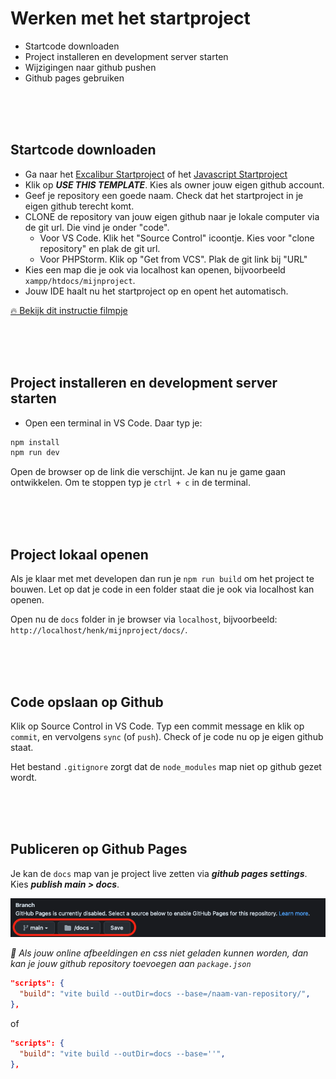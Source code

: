 # Werken met het startproject

- Startcode downloaden
- Project installeren en development server starten
- Wijzigingen naar github pushen
- Github pages gebruiken

<br>
<br>
<br>

## Startcode downloaden

- Ga naar het [Excalibur Startproject](https://github.com/HR-CMGT/prg4-startproject-2023) of het [Javascript Startproject](https://github.com/HR-CMGT/prg4-javascript-2023)
- Klik op ***USE THIS TEMPLATE***. Kies als owner jouw eigen github account. 
- Geef je repository een goede naam. Check dat het startproject in je eigen github terecht komt.
- CLONE de repository van jouw eigen github naar je lokale computer via de git url. Die vind je onder "code".
  - Voor VS Code. Klik het "Source Control" icoontje. Kies voor "clone repository" en plak de git url.
  - Voor PHPStorm. Klik op "Get from VCS". Plak de git link bij "URL"
- Kies een map die je ook via localhost kan openen, bijvoorbeeld `xampp/htdocs/mijnproject`.
- Jouw IDE haalt nu het startproject op en opent het automatisch.

[🔥 Bekijk dit instructie filmpje](https://youtu.be/UIVpe4L5_P4)

<br>
<br>
<br>

## Project installeren en development server starten

- Open een terminal in VS Code. Daar typ je:

```bash
npm install
npm run dev
```

Open de browser op de link die verschijnt. Je kan nu je game gaan ontwikkelen. Om te stoppen typ je `ctrl + c` in de terminal.

<br>
<br>
<br>

## Project lokaal openen

Als je klaar met met developen dan run je `npm run build` om het project te bouwen. Let op dat je code in een folder staat die je ook via localhost kan openen.

Open nu de `docs` folder in je browser via `localhost`, bijvoorbeeld: `http://localhost/henk/mijnproject/docs/`.

<br>
<br>
<br>

## Code opslaan op Github

Klik op Source Control in VS Code. Typ een commit message en klik op `commit`, en vervolgens `sync` (of `push`). Check of je code  nu op je eigen github staat.

Het bestand `.gitignore` zorgt dat de `node_modules` map niet op github gezet wordt.

<br>
<br>
<br>

## Publiceren op Github Pages

Je kan de `docs` map van je project live zetten via ***github pages settings***. Kies ***publish main > docs***. 

![pages](./images/page.png)

*🚨 Als jouw online afbeeldingen en css niet geladen kunnen worden, dan kan je jouw github repository toevoegen aan `package.json`*

```json
"scripts": {
  "build": "vite build --outDir=docs --base=/naam-van-repository/",
},
```
of
```json
"scripts": {
  "build": "vite build --outDir=docs --base=''",
},
```

